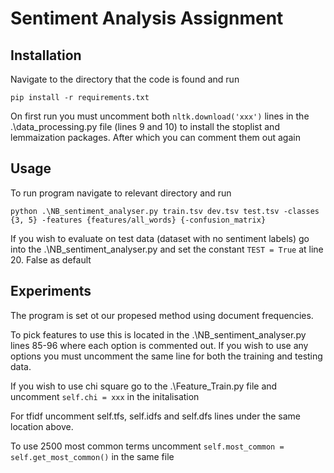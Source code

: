 # Sentiment Analysis Assignment

## Installation

Navigate to the directory that the code is found and run  

```pip install -r requirements.txt```  

On first run you must uncomment both ```nltk.download('xxx')``` lines in the .\data_processing.py file (lines 9 and 10) to install the stoplist and lemmaization packages.
After which you can comment them out again

## Usage

To run program navigate to relevant directory and run  

```python .\NB_sentiment_analyser.py train.tsv dev.tsv test.tsv -classes {3, 5} -features {features/all_words} {-confusion_matrix}```  


If you wish to evaluate on test data (dataset with no sentiment labels) go into the .\NB_sentiment_analyser.py and set the constant ```TEST = True``` at line 20. False as default

## Experiments
The program is set ot our propesed method using document frequencies.  

To pick features to use this is located in the .\NB_sentiment_analyser.py lines 85-96 where each option is commented out. If you wish to use any options you must uncomment the same line for both the training and testing data.  

If you wish to use chi square go to the .\Feature_Train.py file and uncomment ```self.chi = xxx``` in the initalisation  

For tfidf uncomment self.tfs, self.idfs and self.dfs lines under the same location above.  

To use 2500 most common terms uncomment ```self.most_common = self.get_most_common()``` in the same file  

